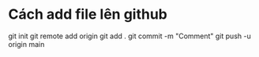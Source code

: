 # Cách add file lên github
git init
git remote add origin <link>
git add .
git commit -m "Comment"
git push -u origin main